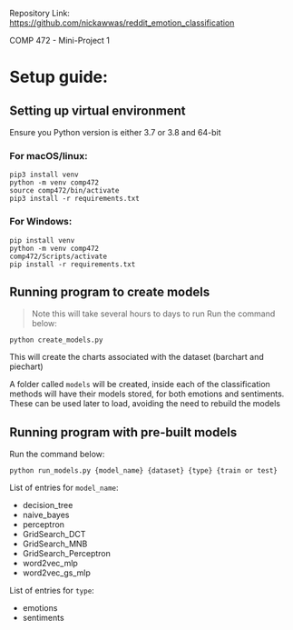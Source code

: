 Repository Link: https://github.com/nickawwas/reddit_emotion_classification

COMP 472 - Mini-Project 1

# Setup guide:

## Setting up virtual environment
Ensure you Python version is either 3.7 or 3.8 and 64-bit

### For macOS/linux:

```
pip3 install venv
python -m venv comp472
source comp472/bin/activate
pip3 install -r requirements.txt
```

### For Windows:

```
pip install venv
python -m venv comp472
comp472/Scripts/activate
pip install -r requirements.txt
```

## Running program to create models
> Note this will take several hours to days to run
Run the command below:
```
python create_models.py
```

This will create the charts associated with the dataset (barchart and piechart)

A folder called `models` will be created, inside each of the classification methods 
will have their models stored, for both emotions and sentiments. These can be used
later to load, avoiding the need to rebuild the models


## Running program with pre-built models

Run the command below:
```
python run_models.py {model_name} {dataset} {type} {train or test}
```

List of entries for `model_name`:
- decision_tree
- naive_bayes
- perceptron
- GridSearch_DCT
- GridSearch_MNB
- GridSearch_Perceptron
- word2vec_mlp
- word2vec_gs_mlp

List of entries for `type`:
- emotions
- sentiments






